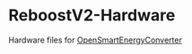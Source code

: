 # ReboostV2-Hardware
Hardware files for [OpenSmartEnergyConverter](https://github.com/TjitteS/OpenSmartEnergyConverter)


